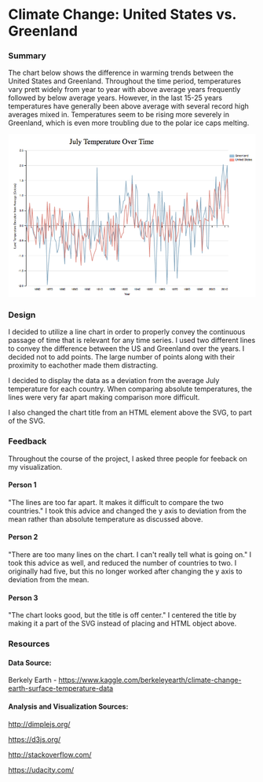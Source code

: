 # Climate Change: United States vs. Greenland

### Summary
The chart below shows the difference in warming trends between the United States and Greenland.  Throughout the time period, temperatures vary prett widely from year to year with above average years frequently followed by below average years.  However, in the last 15-25 years temperatures have generally been above average with several record high averages mixed in.  Temperatures seem to be rising more severely in Greenland, which is even more troubling due to the polar ice caps melting.

![alt text](https://github.com/blemi4/climate/blob/master/final-vis.png?raw=true)

### Design
I decided to utilize a line chart in order to properly convey the continuous passage of time that is relevant for any time series.  I used two different lines to convey the difference between the US and Greenland over the years.  I decided not to add points.  The large number of points along with their proximity to eachother made them distracting.

I decided to display the data as a deviation from the average July temperature for each country.  When comparing absolute temperatures, the lines were very far apart making comparison more difficult.  

I also changed the chart title from an HTML element above the SVG, to part of the SVG.  

### Feedback
Throughout the course of the project, I asked three people for feeback on my visualization.  

#### Person 1
"The lines are too far apart.  It makes it difficult to compare the two countries."  I took this advice and changed the y axis to deviation from the mean rather than absolute temperature as discussed above.

#### Person 2
"There are too many lines on the chart.  I can't really tell what is going on."  I took this advice as well, and reduced the number of countries to two.  I originally had five, but this no longer worked after changing the y axis to deviation from the mean.  

#### Person 3
"The chart looks good, but the title is off center."  I centered the title by making it a part of the SVG instead of placing and HTML object above.


### Resources
#### Data Source:

Berkely Earth - https://www.kaggle.com/berkeleyearth/climate-change-earth-surface-temperature-data 

#### Analysis and Visualization Sources:

http://dimplejs.org/

https://d3js.org/

http://stackoverflow.com/

https://udacity.com/


